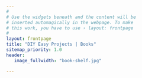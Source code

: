 ```yaml
---
#
# Use the widgets beneath and the content will be
# inserted automagically in the webpage. To make
# this work, you have to use › layout: frontpage
#
layout: frontpage
title: "DIY Easy Projects | Books"
sitemap_priority: 1.0
header:
   image_fullwidth: "book-shelf.jpg"

---
```

